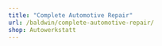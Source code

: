 ```yaml
---
title: "Complete Automotive Repair"
url: /baldwin/complete-automotive-repair/
shop: Autowerkstatt
---
```

